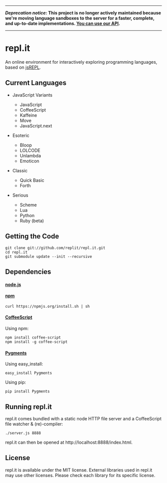 - - -

**_Deprecation notice_: This project is no longer actively maintained because we're moving language sandboxes to the server for a faster, complete, and up-to-date implementations. <a href="http://repl.it/api">You can use our API</a>.**

- - -

repl.it
=======

An online environment for interactively exploring programming languages, based
on [jsREPL](https://github.com/replit/jsrepl).

Current Languages
-----------------

* JavaScript Variants
  * JavaScript
  * CoffeeScript
  * Kaffeine
  * Move
  * JavaScript.next

* Esoteric
  * Bloop
  * LOLCODE
  * Unlambda
  * Emoticon

* Classic
  * Quick Basic
  * Forth

* Serious
  * Scheme
  * Lua
  * Python
  * Ruby (beta)

Getting the Code
----------------

    git clone git://github.com/replit/repl.it.git
    cd repl.it
    git submodule update --init --recursive

Dependencies
------------

#### [node.js](http://nodejs.org/)  

#### [npm](http://npmjs.org/)

    curl https://npmjs.org/install.sh | sh

#### [CoffeeScript](http://jashkenas.github.com/coffee-script/)

  Using npm:

    npm install coffee-script
    npm install -g coffee-script

#### [Pygments](http://pygments.org/)

  Using easy_install:

    easy_install Pygments

  Using pip:

    pip install Pygments

Running repl.it
---------------

repl.it comes bundled with a static node HTTP file server and a CoffeeScript file watcher & (re)-compiler:

    ./server.js 8888

repl.it can then be opened at http://localhost:8888/index.html.

License
-------

repl.it is available under the MIT license. External libraries used in repl.it
may use other licenses. Please check each library for its specific license.
